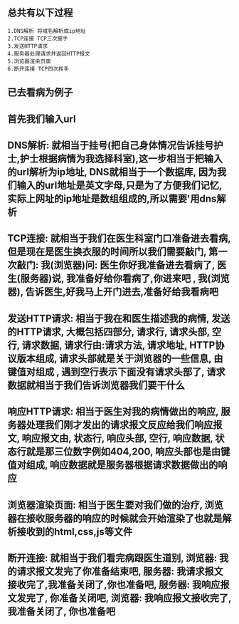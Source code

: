 ## 总共有以下过程

    1.DNS解析 将域名解析成ip地址
    2.TCP连接 TCP三次握手
    3.发送HTTP请求
    4.服务器处理请求并返回HTTP报文
    5.浏览器渲染页面
    6.断开连接 TCP四次挥手

## 已去看病为例子

## 首先我们输入url

## DNS解析: 就相当于挂号(把自己身体情况告诉挂号护士,护士根据病情为我选择科室),这一步相当于把输入的url解析为ip地址, DNS就相当于一个数据库, 因为我们输入的url地址是英文字母,只是为了方便我们记忆, 实际上网址的ip地址是数组组成的,所以需要'用dns解析

## TCP连接: 就相当于我们在医生科室门口准备进去看病, 但是现在是医生换衣服的时间所以我们需要敲门, 第一次敲门: 我(浏览器)问: 医生你好我准备进去看病了, 医生(服务器)说, 我准备好给你看病了,你进来吧 , 我(浏览器), 告诉医生,好我马上开门进去,准备好给我看病吧

## 发送HTTP请求: 相当于我在和医生描述我的病情, 发送的HTTP请求, 大概包括四部分, 请求行, 请求头部, 空行, 请求数据, 请求行由:请求方法, 请求地址, HTTP协议版本组成, 请求头部就是关于浏览器的一些信息, 由键值对组成 , 遇到空行表示下面没有请求头部了, 请求数据就相当于我们告诉浏览器我们要干什么

## 响应HTTP请求: 相当于医生对我的病情做出的响应, 服务器处理我们刚才发出的请求报文反应给我们响应报文, 响应报文由, 状态行, 响应头部, 空行, 响应数据, 状态行就是那三位数字例如404,200, 响应头部也是由键值对组成, 响应数据就是服务器根据请求数据做出的响应

## 浏览器渲染页面: 相当于医生要对我们做的治疗, 浏览器在接收服务器的响应的时候就会开始渲染了也就是解析接收到的html,css,js等文件

## 断开连接: 就相当于我们看完病跟医生道别, 浏览器: 我的请求报文发完了你准备结束吧, 服务器: 我请求报文接收完了,我准备关闭了,你也准备吧, 服务器: 我响应报文发完了, 你准备关闭吧, 浏览器: 我响应报文接收完了, 我准备关闭了, 你也准备吧
